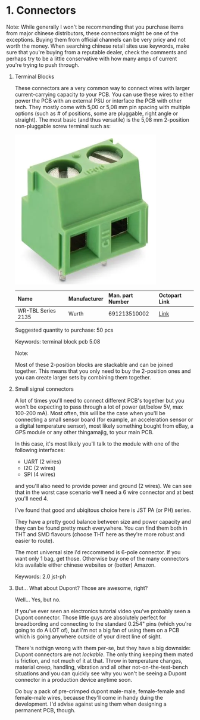 # 1. Connectors

Note:
While generally I won't be recommending that you purchase items from major chinese distributors, these connectors might be one of the exceptions. Buying them from official channels can be very pricy and not worth the money. When searching chinese retail sites use keywords, make sure that you're buying from a reputable dealer, check the comments and perhaps try to be a little conservative with how many amps of current you're trying to push through.

1. Terminal Blocks

    These connectors are a very common way to connect wires with larger current-carrying capacity to your PCB. You can use these wires to either power the PCB with an external PSU or interface the PCB with other tech. They mostly come with 5,00 or 5,08 mm pin spacing with multiple options (such as # of positions, some are pluggable, right angle or straight). The most basic (and thus versatile) is the 5,08 mm 2-position non-pluggable screw terminal such as:

    ![Terminal Block](resources/terminal-block.png)

    | Name                  | Manufacturer  | Man. part Number  | Octopart Link |
    | -------------         | ------------- | ------------      | ------------- |
    | WR-TBL Series 2135    | Wurth         | 691213510002      | [Link](https://octopart.com/search?q=691213510002&currency=USD&specs=0)

    Suggested quantity to purchase: 50 pcs

    Keywords: terminal block pcb 5.08

    Note:

    Most of these 2-position blocks are stackable and can be joined together. This means that you only need to buy the 2-position ones and you can create larger sets by combining them together.

2. Small signal connectors

    A lot of times you'll need to connect different PCB's together but you won't be expecting to pass through a lot of power (at/below 5V, max 100-200 mA). Most often, this will be the case when you'll be connecting a small sensor board (for example, an acceleration sensor or a digital temperature sensor), most likely something bought from eBay, a GPS module or any other thingamajig, to your main PCB.

    In this case, it's most likely you'll talk to the module with one of the following interfaces:

    * UART  (2 wires)
    * I2C   (2 wires)
    * SPI   (4 wires)

    and you'll also need to provide power and ground (2 wires). We can see that in the worst case scenario we'll need a 6 wire connector and at best you'll need 4.

    I've found that good and ubiqitous choice here is JST PA (or PH) series.

    They have a pretty good balance between size and power capacity and they can be found pretty much everywhere. You can find them both in THT and SMD flavours (choose THT here as they're more robust and easier to route).

    The most universal size i'd reccommend is 6-pole connector. If you want only 1 bag, get those. Otherwise buy one of the many connectors kits available either chinese websites or (better) Amazon.

    Keywords: 2.0 jst-ph

3. But... What about Dupont? Those are awesome, right?

    Well... Yes, but no.

    If you've ever seen an electronics tutorial video you've probably seen a Dupont connector. Those little guys are absolutely perfect for breadbording and connecting to the standard 0.254" pins (which you're going to do A LOT of), but I'm not a big fan of using them on a PCB which is going anywhere outside of your direct line of sight.

    There's nothign wrong with them per-se, but they have a big downside: Dupont connectors are not _lockable_. The only thing keeping them mated is friction, and not much of it at that. Throw in temperature changes, material creep, handling, vibration and all other not-on-the-test-bench situations and you can quickly see why you won't be seeing a Dupont connector in a production device anytime soon.

    Do buy a pack of pre-crimped dupont male-male, female-female and female-male wires, because they'll come in handy duing the development. I'd advise against using them when designing a permanent PCB, though.